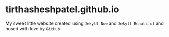 # tirthasheshpatel.github.io

My sweet little website created using ``Jekyll Now`` and ``Jekyll Beautiful`` and hosed with love by ``GitHub``
